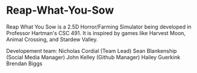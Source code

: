 # Reap-What-You-Sow
Reap What You Sow is a 2.5D Horror/Farming Simulator being developed in Professor Hartman's CSC 491. It is inspired by games like Harvest Moon, Animal Crossing, and Stardew Valley.  

Developement team:
Nicholas Cordial (Team Lead)
Sean Blankenship (Social Media Manager)
John Kelley (Github Manager)
Hailey Guerkink
Brendan Biggs
